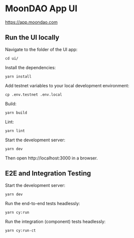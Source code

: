 # MoonDAO App UI

https://app.moondao.com

## Run the UI locally

Navigate to the folder of the UI app:
```
cd ui/
```

Install the dependencies:
```
yarn install
```

Add testnet variables to your local development environment:
```
cp .env.testnet .env.local
```

Build:
```
yarn build
```

Lint:
```
yarn lint
```

Start the development server:
```
yarn dev
```

Then open http://localhost:3000 in a browser.

## E2E and Integration Testing
Start the development server:
```
yarn dev
```

Run the end-to-end tests headlessly:
```
yarn cy:run
```

Run the integration (component) tests headlessly:
```
yarn cy:run-ct
```
